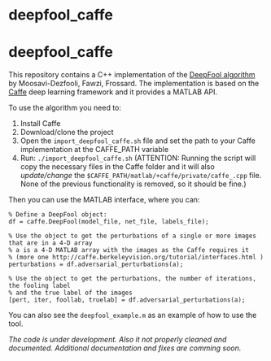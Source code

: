 # deepfool_caffe

# deepfool_caffe

This repository contains a C++ implementation of the [DeepFool algorithm](http://www.cv-foundation.org/openaccess/content_cvpr_2016/html/Moosavi-Dezfooli_DeepFool_A_Simple_CVPR_2016_paper.html) by Moosavi-Dezfooli, Fawzi, Frossard. The implementation is based on the [Caffe](https://github.com/BVLC/caffe) deep learning framework and it provides a MATLAB API.

To use the algorithm you need to:
 1. Install Caffe
 2. Download/clone the project
 3. Open the `import_deepfool_caffe.sh` file and set the path to your Caffe implementation at the CAFFE_PATH variable
 4. Run: `./import_deepfool_caffe.sh` (ATTENTION: Running the script will copy the necessary files in the Caffe folder and it will also *update/change* the `$CAFFE_PATH/matlab/+caffe/private/caffe_.cpp` file. None of the previous functionality is removed, so it should be fine.)

Then you can use the MATLAB interface, where you can:
```
% Define a DeepFool object:
df = caffe.DeepFool(model_file, net_file, labels_file);

% Use the object to get the perturbations of a single or more images that are in a 4-D array
% a is a 4-D MATLAB array with the images as the Caffe requires it
% (more one http://caffe.berkeleyvision.org/tutorial/interfaces.html )
perturbations = df.adversarial_perturbations(a);

% Use the object to get the perturbations, the number of iterations, the fooling label
% and the true label of the images
[pert, iter, foollab, truelab] = df.adversarial_perturbations(a);
```

You can also see the `deepfool_example.m` as an example of how to use the tool.

*The code is under development. Also it not properly cleaned and documented. Additional documentation and fixes are comming soon.*
